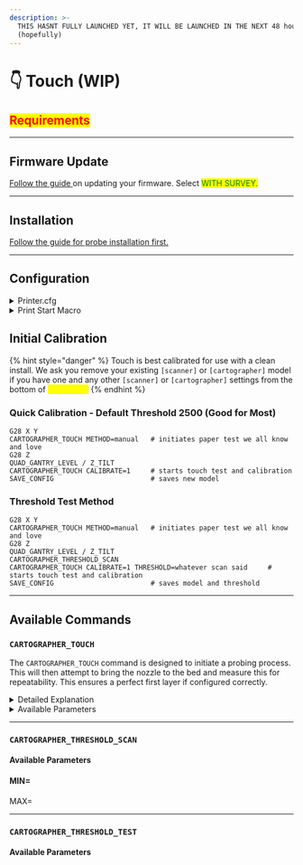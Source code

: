 ```yaml
---
description: >-
  THIS HASNT FULLY LAUNCHED YET, IT WILL BE LAUNCHED IN THE NEXT 48 hours
  (hopefully)
---
```


# 👇 Touch (WIP)

## <mark style="color:red;">Requirements</mark>

***

## Firmware Update

[Follow the guide ](firmware/firmware-updating/)on updating your firmware. Select <mark style="color:green;">WITH SURVEY.</mark>

***

## Installation

[Follow the guide for probe installation first.](installation-and-setup/probe-installation/)

***

## Configuration

<details>

<summary>Printer.cfg</summary>

```python
[scanner]
canbus_uuid: 0ca8d67388c2        #adjust to suit your scanner
#serial: 
x_offset: 0                      #adjust for your offset
y_offset: 15                     #adjust for your offset
touch_location: 125,125          # set to center of bed

############# DEFAULT VALUES BELOW

speed: 40
lift_speed: 5
backlash_comp: 0.5

# BED MESHING SETTINGS
mesh_main_direction: x
mesh_cluster_size: 1
mesh_runs: 2

# TOUCH SETTINGS
calibration_method: touch 
probe_speed: 2.0
sensor: cartographer
sensor_alt: carto ## allows use of shorter commands. ie CARTO_TOUCH instead of CARTOGRAPHER_TOUCH
scanner_touch_accel:100
scanner_touch_max_speed:10
scanner_touch_speed:3
scanner_touch_retract_dist:2
scanner_touch_retract_speed:10
scanner_touch_sample_count:3
scanner_touch_tolerance:0.008
scanner_touch_max_retries:3
scanner_touch_move_speed:50
scanner_touch_z_offset: 0.05
detect_threshold_Z: 2500
```



</details>

<details>

<summary>Print Start Macro</summary>

Adding the `CARTOGRAPHER_TOUCH` command to your print start macro ensures that the printer performs a precise touch probe <mark style="color:red;">**BEFORE**</mark> executing the `BED_MESH_CALIBRATE` command and <mark style="color:red;">**AFTER**</mark> your nozzle reaches 150c. This sequence helps to achieve an accurate bed leveling by accounting for any variations or offsets before the mesh calibration.

```gcode
[gcode_macro PRINT_START]
gcode:
    G28                               ; Home all axes
    M104 S{BED_TEMP}                  ; Set bed temperature
    M109 S150                         ; Wait for extuder to reach 150°C (intermediate step)
    M140 S{BED_TEMP}                  ; Set final bed temperature
    G28 Z                             ; Home Z axis again to account for thermal expansion
    QGL/Z_TILT                        ; Perform quad gantry leveling or Z tilt adjustmen
    CARTOGRAPHER_TOUCH                ; Perform touch probe
    BED_MESH_CALIBRATE                ; Calibrate the bed mesh
    M190 S{EXTRUDER_TEMP}             ; Wait for extruder to reach target temperature

```



</details>

## Initial Calibration

{% hint style="danger" %}
Touch is best calibrated for use with a clean install. We ask you remove your existing `[scanner]` or `[cartographer]` model if you have one and any other `[scanner]` or `[cartographer]` settings from the bottom of <mark style="color:yellow;">**printer.cfg**</mark>
{% endhint %}

### Quick Calibration - Default Threshold 2500 (Good for Most)

```gcode
G28 X Y
CARTOGRAPHER_TOUCH METHOD=manual   # initiates paper test we all know and love
G28 Z
QUAD_GANTRY_LEVEL / Z_TILT        
CARTOGRAPHER_TOUCH CALIBRATE=1     # starts touch test and calibration
SAVE_CONFIG                        # saves new model
```

### Threshold Test Method

```gcode
G28 X Y
CARTOGRAPHER_TOUCH METHOD=manual   # initiates paper test we all know and love
G28 Z
QUAD_GANTRY_LEVEL / Z_TILT
CARTOGRAPHER_THRESHOLD_SCAN 
CARTOGRAPHER_TOUCH CALIBRATE=1 THRESHOLD=whatever scan said     # starts touch test and calibration 
SAVE_CONFIG                        # saves model and threshold
```

***

## Available Commands

### `CARTOGRAPHER_TOUCH`

The `CARTOGRAPHER_TOUCH` command is designed to initiate a probing process. This will then attempt to bring the nozzle to the bed and measure this for repeatability. This ensures a perfect first layer if configured correctly.

<details>

<summary>Detailed Explanation</summary>

**Key Functions:**

* **Configuration and Initialization:**
  * The command starts by pulling various parameters either from the command itself, or falling back on default values defined in the printer's configuration (**`printer.cfg`**).
  * Parameters include speed, acceleration, retraction distances, number of samples, tolerance levels, and the specific location (X and Y coordinates) where the probing will occur.

<!---->

* **Mode Selection:**
  * The command operates in **Touch Mode**, which uses a physical touch sensor to detect contact with the surface.
  * The mode is determined by the `calibration_method` configuration in **printer.cfg**, and the command ensures that touch mode is selected.

<!---->

* **Safety and Validation Checks:**
  * Before proceeding, the command ensures that the X and Y axes are homed (i.e., the machine knows their precise positions).
  * If the axes are not homed, the command raises an error, preventing the probing process from proceeding.

<!---->

* **Probing Process:**
  * The toolhead is moved to the specified touch location (X, Y coordinates).
  * The probing process begins, collecting multiple samples to determine the exact position.
  * The process accounts for factors such as acceleration, speed, retraction distance, and retries if the tolerance levels are not met.
  * If the `manual` method is specified, a manual calibration process (paper test) is initiated instead of the automated touch process.

<!---->

* **Result Handling:**
  * Once the probing process is completed, the results (e.g., final position, standard deviation of the samples) are logged and displayed.
  * If the probing is successful, the results are used to calibrate the system, adjusting the Z-offset or other calibration parameters as needed.
  * If the probing fails, an error message is provided, and no calibration is applied.

<!---->

* **Logging and Debugging:**
  * The command supports a debug mode that logs detailed information about the probing process, including all the parameters used and the results obtained.
  * This is useful for troubleshooting and ensuring the probing process is functioning correctly.

#### Use Cases:

* **Bed Leveling:** Ensures that the print bed is perfectly level by detecting any variations in height across different points on the bed.

<!---->

* **Z-Offset Calibration:** Adjusts the Z-axis offset to ensure the nozzle is at the correct distance from the print bed for optimal printing.

<!---->

* **Probing Accuracy:** Verifies the precision and repeatability of the probing process, ensuring consistent results.



</details>

<details>

<summary>Available Parameters</summary>

#### `CALIBRATE = 1`

* Starts the touch test BUT also creates a model upon success.

#### `METHOD = MANUAL`

* Initiates the manual paper test for creating an initial scanner mode.

#### `SPEED =`

* Specifies the speed at which the probing move is executed.
* **Default**: 3
* **Constraints**: Cannot exceed 5.

#### `ACCEL =`

* Sets the acceleration used during the touch operation.
* **Default**: 100
* **Constraints**: Must be above 0 and at least 100.

#### `RETRACT =`

* Determines the distance the toolhead retracts after a probe.
* **Default**: 2
* **Constraints**: Must be at least 1.

#### `RETRACT_SPEED =`

* **Sets the speed for the retraction move after probing.**
* **Default: 10**
* **Constraints: Must be at least 1.**

#### `SAMPLES =`&#x20;

* Defines the number of samples to take during the touch operation.
* **Default**: 3
* **Constraints**: Must be at least 1.

#### `TOLERANCE =`&#x20;

* Sets the tolerance level for the touch samples.
* **Default**: 0.008
* **Constraints**: Must be above 0.0.

#### `RETRIES =`&#x20;

* Specifies the maximum number of retries allowed if samples exceed the tolerance.
* **Default**: 3
* **Constraints**: Must be at least 0.

#### `TOUCH_LOCATION_X =`&#x20;

#### `TOUCH_LOCATION_Y =`&#x20;

* Specifies the X or Y coordinate of the touch location where the probing will occur.
* **Default Value**: 100
* **Constraints**: None explicitly stated, but should correspond to a valid X or Y coordinate within the machine's range.

#### `THRESHOLD =`&#x20;

* Defines the threshold value used for detecting a touch during probing.
* **Default**: 2500
* **Constraints**: Must be at least 100; can be found via `CARTOGRAPHER_THRESHOLD_SCAN`

#### `DEBUG = 1`

* Enables or disables debug mode, which controls the verbosity of logging and information output during the touch operation.
* **Default**: 0 (debugging off)
* **Constraints**: 0 if off, 1 is on.
* This will enabled debugging information. Its useful for showing information relevant to how touch height is calculated. If you encounter issues, this is what you should provide in discord alongside <mark style="color:red;">klippy.log</mark>

</details>

***

### `CARTOGRAPHER_THRESHOLD_SCAN`

#### Available Parameters

#### MIN=

MAX=



***

### `CARTOGRAPHER_THRESHOLD_TEST`

#### Available Parameters

